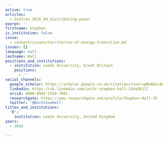 ```yaml
---
active: true
articles:
  - EneTran_2016_04_distributing-power
exerpt: ''
firstname: Stephen
is_institution: false
issue:
  - content/issues/territories-of-energy-transition.md
issues: []
language: null
lastname: Hall
positions_and_institutions:
  - institution: Leeds University, Great Britain
    positions:
      - ''
social_channels:
  google_scholar: https://scholar.google.co.uk/citations?user=pBxAbocAAAAJ&hl=en
  linkedin: https://uk.linkedin.com/in/dr-stephen-hall-134a3b117
  orcid: 0000-0002-1558-7081
  researchgate: https://www.researchgate.net/profile/Stephen-Hall-35
  twitter: '@DocSteveHall'
titles_and_institutions:
  '0':
    institution: Leeds University, United Kingdom
years:
  - 2016

---
```

